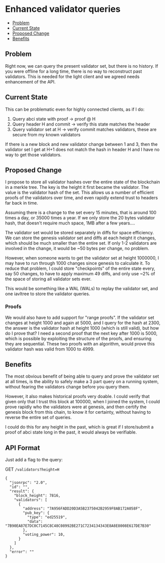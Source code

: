 # Enhanced validator queries

* [Problem](#problem)
* [Current State](#current-state)
* [Proposed Change](#proposed-change)
* [Benefits](#benefits)

## Problem

Right now, we can query the present validator set, but there is no history.
If you were offline for a long time, there is no way to reconstruct past validators.  This is needed for the light client and we agreed needs enhancement of the API.

## Current State

This can be problematic even for highly connected clients, as if I do:

1. Query abci state with proof -> proof @ H
2. Query header H and commit -> verify this state matches the header
3. Query validator set at H -> verify commit matches validators, these are secure from my known validators

If there is a new block and new validator change between 1 and 3, then the validator set I get at H+1 does not match the hash in header H and I have no way to get those validators.

## Proposed Change

I propose to store all validator hashes over the entire state of the blockchain in a merkle tree.  The key is the height it first became the validator.  The value is the validator hash of the set.  This allows us a number of efficient proofs of the validators over time, and even rapidly extend trust to headers far back in time.

Assuming there is a change to the set every 15 minutes, that is around 100 times a day, or 35000 times a year.  If we only store the 20 bytes validator hash, that doesn't require much space, 1MB after a few years....

The validator set would be stored separately in diffs for space efficiency. We can store the genesis validator set and diffs at each height it changes, which should be much smaller than the entire set.  If only 1-2 validators are involved in the change, it would be ~50 bytes per change, no problem.

However, when someone wants to get the validator set at height 1000000, I may have to run through 1000 changes since genesis to calculate it.  To reduce that problem, I could store "checkpoints" of the entire state every, say 50 changes, to have to apply maximum 49 diffs, and only use ~2% of the space of storing all validator sets ever.

This would be something like a WAL (WALs) to replay the validator set, and one iavltree to store the validator queries.

### Proofs

We would also have to add support for "range proofs".  If the validator set changes at height 1000 and again at 5000, and I query for the hash at 2300, the answer is the validator hash at height 1000 (which is still valid), but how do I prove that?  I need a second proof that the next key after 1000 is 5000, which is possible by exploiting the structure of the proofs, and ensuring they are sequential.  These two proofs with an algorithm, would prove this validator hash was valid from 1000 to 4999.

## Benefits

The most obvious benefit of being able to query and prove the validator set at all times, is the ability to safely make a 3 part query on a running system, without fearing the validators change before you query them.

However, it also makes historical proofs very doable.  I could verify that given only that I trust this block at 100000, when I joined the system, I could prove rapidly who the validators were at genesis, and then certify the genesis block from this chain, to know it for certainty, without having to reverse the entire set of queries.

I could do this for any height in the past, which is great if I store/submit a proof of abci state long in the past, it would always be verifiable.

## API Format

Just add a flag to the query:

GET `/validators?height=H`

```
{
  "jsonrpc": "2.0",
  "id": "",
  "result": {
    "block_height": 7816,
    "validators": [
      {
        "address": "7A956FADD20D3A5B2375042B2959F8AB172A058F",
        "pub_key": {
          "type": "ed25519",
          "data": "7B90EA87E7DC0C7145C8C48C08992BE271C7234134343E8A8E8008E617DE7B30"
        },
        "voting_power": 10,
      }
    ]
  },
  "error": ""
}
```
